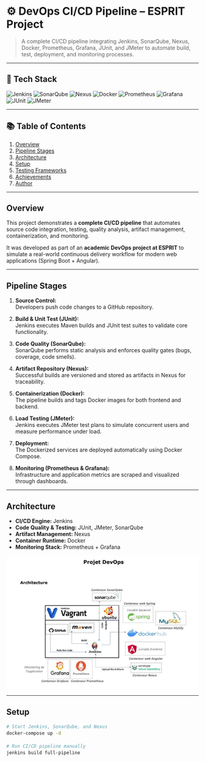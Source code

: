 # ⚙️ DevOps CI/CD Pipeline – ESPRIT Project

> A complete CI/CD pipeline integrating Jenkins, SonarQube, Nexus, Docker, Prometheus, Grafana, JUnit, and JMeter to automate build, test, deployment, and monitoring processes.

---

## 🧩 Tech Stack
![Jenkins](https://img.shields.io/badge/Jenkins-D24939?logo=jenkins&logoColor=white)
![SonarQube](https://img.shields.io/badge/SonarQube-4E9BCD?logo=sonarqube&logoColor=white)
![Nexus](https://img.shields.io/badge/Nexus-1B1F23?logo=sonatype&logoColor=white)
![Docker](https://img.shields.io/badge/Docker-2496ED?logo=docker&logoColor=white)
![Prometheus](https://img.shields.io/badge/Prometheus-E6522C?logo=prometheus&logoColor=white)
![Grafana](https://img.shields.io/badge/Grafana-F46800?logo=grafana&logoColor=white)
![JUnit](https://img.shields.io/badge/JUnit-25A162?logo=junit5&logoColor=white)
![JMeter](https://img.shields.io/badge/JMeter-D22128?logo=apachejmeter&logoColor=white)

---

## 📚 Table of Contents
1. [Overview](#overview)
2. [Pipeline Stages](#pipeline-stages)
3. [Architecture](#architecture)
4. [Setup](#setup)
5. [Testing Frameworks](#testing-frameworks)
6. [Achievements](#achievements)
7. [Author](#author)

---

## Overview
This project demonstrates a **complete CI/CD pipeline** that automates source code integration, testing, quality analysis, artifact management, containerization, and monitoring.

It was developed as part of an **academic DevOps project at ESPRIT** to simulate a real-world continuous delivery workflow for modern web applications (Spring Boot + Angular).

---

## Pipeline Stages
1. **Source Control:**  
   Developers push code changes to a GitHub repository.

2. **Build & Unit Test (JUnit):**  
   Jenkins executes Maven builds and JUnit test suites to validate core functionality.

3. **Code Quality (SonarQube):**  
   SonarQube performs static analysis and enforces quality gates (bugs, coverage, code smells).

4. **Artifact Repository (Nexus):**  
   Successful builds are versioned and stored as artifacts in Nexus for traceability.

5. **Containerization (Docker):**  
   The pipeline builds and tags Docker images for both frontend and backend.

6. **Load Testing (JMeter):**  
   Jenkins executes JMeter test plans to simulate concurrent users and measure performance under load.

7. **Deployment:**  
   The Dockerized services are deployed automatically using Docker Compose.

8. **Monitoring (Prometheus & Grafana):**  
   Infrastructure and application metrics are scraped and visualized through dashboards.

---

## Architecture
- **CI/CD Engine:** Jenkins  
- **Code Quality & Testing:** JUnit, JMeter, SonarQube  
- **Artifact Management:** Nexus  
- **Container Runtime:** Docker  
- **Monitoring Stack:** Prometheus + Grafana

<p align="center">
  <img src="/ci-cd.jpg" alt="CI/CD Architecture" width="750">
</p>

---

## Setup
```bash
# Start Jenkins, SonarQube, and Nexus
docker-compose up -d

# Run CI/CD pipeline manually
jenkins build full-pipeline
